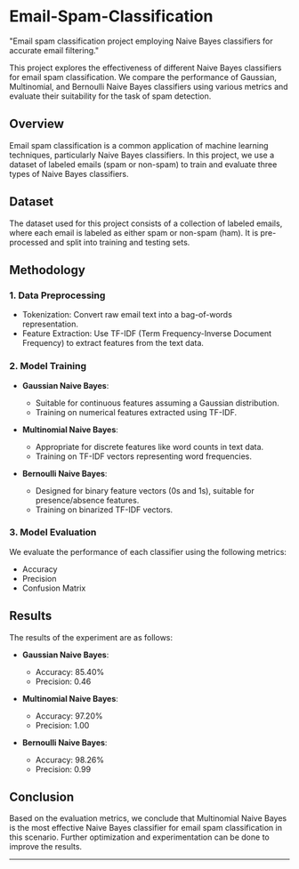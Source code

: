 # Email-Spam-Classification
"Email spam classification project employing Naive Bayes classifiers for accurate email filtering."

This project explores the effectiveness of different Naive Bayes classifiers for email spam classification. We compare the performance of Gaussian, Multinomial, and Bernoulli Naive Bayes classifiers using various metrics and evaluate their suitability for the task of spam detection.

## Overview

Email spam classification is a common application of machine learning techniques, particularly Naive Bayes classifiers. In this project, we use a dataset of labeled emails (spam or non-spam) to train and evaluate three types of Naive Bayes classifiers.

## Dataset

The dataset used for this project consists of a collection of labeled emails, where each email is labeled as either spam or non-spam (ham). It is pre-processed and split into training and testing sets.

## Methodology

### 1. Data Preprocessing

- Tokenization: Convert raw email text into a bag-of-words representation.
- Feature Extraction: Use TF-IDF (Term Frequency-Inverse Document Frequency) to extract features from the text data.

### 2. Model Training

- **Gaussian Naive Bayes**:
  - Suitable for continuous features assuming a Gaussian distribution.
  - Training on numerical features extracted using TF-IDF.

- **Multinomial Naive Bayes**:
  - Appropriate for discrete features like word counts in text data.
  - Training on TF-IDF vectors representing word frequencies.

- **Bernoulli Naive Bayes**:
  - Designed for binary feature vectors (0s and 1s), suitable for presence/absence features.
  - Training on binarized TF-IDF vectors.

### 3. Model Evaluation

We evaluate the performance of each classifier using the following metrics:

- Accuracy
- Precision
- Confusion Matrix

## Results

The results of the experiment are as follows:

- **Gaussian Naive Bayes**:
  - Accuracy: 85.40%
  - Precision: 0.46

- **Multinomial Naive Bayes**:
  - Accuracy: 97.20%
  - Precision: 1.00

- **Bernoulli Naive Bayes**:
  - Accuracy: 98.26%
  - Precision: 0.99

## Conclusion

Based on the evaluation metrics, we conclude that Multinomial Naive Bayes is the most effective Naive Bayes classifier for email spam classification in this scenario. Further optimization and experimentation can be done to improve the results.

---
